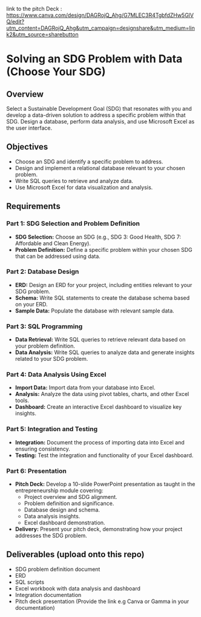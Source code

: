 link to the pitch Deck : https://www.canva.com/design/DAGRojQ_Ahg/G7MLEC3R4TgbfdZHw5GlVQ/edit?utm_content=DAGRojQ_Ahg&utm_campaign=designshare&utm_medium=link2&utm_source=sharebutton



# Solving an SDG Problem with Data (Choose Your SDG)

## Overview
Select a Sustainable Development Goal (SDG) that resonates with you and develop a data-driven solution to address a specific problem within that SDG. Design a database, perform data analysis, and use Microsoft Excel as the user interface.

## Objectives
- Choose an SDG and identify a specific problem to address.
- Design and implement a relational database relevant to your chosen problem.
- Write SQL queries to retrieve and analyze data.
- Use Microsoft Excel for data visualization and analysis.

## Requirements

### Part 1: SDG Selection and Problem Definition
- **SDG Selection:** Choose an SDG (e.g., SDG 3: Good Health, SDG 7: Affordable and Clean Energy).
- **Problem Definition:** Define a specific problem within your chosen SDG that can be addressed using data.

### Part 2: Database Design
- **ERD:** Design an ERD for your project, including entities relevant to your SDG problem.
- **Schema:** Write SQL statements to create the database schema based on your ERD.
- **Sample Data:** Populate the database with relevant sample data.

### Part 3: SQL Programming
- **Data Retrieval:** Write SQL queries to retrieve relevant data based on your problem definition.
- **Data Analysis:** Write SQL queries to analyze data and generate insights related to your SDG problem.

### Part 4: Data Analysis Using Excel
- **Import Data:** Import data from your database into Excel.
- **Analysis:** Analyze the data using pivot tables, charts, and other Excel tools.
- **Dashboard:** Create an interactive Excel dashboard to visualize key insights.

### Part 5: Integration and Testing
- **Integration:** Document the process of importing data into Excel and ensuring consistency.
- **Testing:** Test the integration and functionality of your Excel dashboard.

### Part 6: Presentation
- **Pitch Deck:** Develop a 10-slide PowerPoint presentation as taught in the entrepreneurship module covering:
  - Project overview and SDG alignment.
  - Problem definition and significance.
  - Database design and schema.
  - Data analysis insights.
  - Excel dashboard demonstration.
- **Delivery:** Present your pitch deck, demonstrating how your project addresses the SDG problem.

## Deliverables (upload onto this repo)
- SDG problem definition document
- ERD
- SQL scripts
- Excel workbook with data analysis and dashboard
- Integration documentation
- Pitch deck presentation (Provide the link e.g Canva or Gamma in your documentation)

